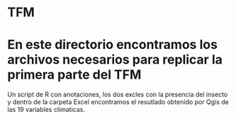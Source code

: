 # TFM
# En este directorio encontramos los archivos necesarios para replicar la primera parte del TFM
Un script de R con anotaciones, los dos excles con la presencia del insecto y dentro de la carpeta Excel encontramos el resutlado obtenido por Qgis de las 19 variables climaticas.
